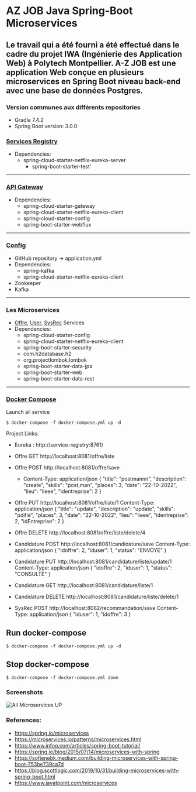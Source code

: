 # AZ JOB Java Spring-Boot Microservices 
Le travail qui a été fourni a été effectué dans le cadre du projet IWA (Ingénierie des Application Web) à Polytech Montpellier.
A-Z JOB est une application Web conçue en plusieurs microservices en Spring Boot niveau back-end avec une base de données Postgres. 
---
### Version communes  aux différents repositories
  - Gradle 7.4.2
  - Spring Boot version: 3.0.0

### [Services Registry](link)
- Dependencies:
  - spring-cloud-starter-netflix-eureka-server
	- spring-boot-starter-test'
---
### [API Gateway]()
- Dependencies:
  - spring-cloud-starter-gateway  
  - spring-cloud-starter-netflix-eureka-client
  - spring-cloud-starter-config
  - spring-boot-starter-webflux
---
### [Config]()
- GitHub repository -> application.yml 
- Dependencies:
  - spring-kafka
  - spring-cloud-starter-netflix-eureka-client
- Zookeeper 
- Kafka
---

### Les Microservices
- [Offre](offre), [User](user), [SysRec](sys-rec) Services
- Dependencies:
  - spring-cloud-starter-config
  - spring-cloud-starter-netflix-eureka-client
  - spring-boot-starter-security
  - com.h2database.h2
  - org.projectlombok.lombok
  - spring-boot-starter-data-jpa
  - spring-boot-starter-web 
  - spring-boot-starter-data-rest
---

### [Docker Compose]()
Launch all service
```shell
$ docker-compose -f docker-compose.yml up -d
```

Project Links: 
- Eureka : http://service-registry:8761/
- Offre GET http://localhost:8081/offre/liste
- Offre POST http://localhost:8081/offre/save
  - Content-Type: application/json
    {
    "title": "postmannn",
    "description": "create",
    "skills": "post,man",
    "places": 3,
    "date": "22-10-2022",
    "lieu": "lieee",
    "identreprise": 2
    }
- Offre PUT http://localhost:8081/offre/liste/1
  Content-Type: application/json
  {
  "title": "update",
  "description": "update",
  "skills": "pdifié",
  "places": 3,
  "date": "22-10-2022",
  "lieu": "lieee",
  "identreprise": 2,
  "idEntreprise": 2
  }
- Offre DELETE http://localhost:8081/offre/liste/delete/4
- Candidature POST http://localhost:8081/candidature/save
  Content-Type: application/json
  {
  "idoffre": 2,
  "iduser": 1,
  "status": "ENVOYÉ"
  }
- Candidature PUT http://localhost:8081/candidature/liste/update/1
  Content-Type: application/json 
  {
  "idoffre": 2,
  "iduser": 1,
  "status": "CONSULTÉ"
  }
- Candidature GET http://localhost:8081/candidature/liste/1
- Candidature DELETE http://localhost:8081/candidature/liste/delete/1

- SysRec POST http://localhost:8082/recommandation/save
  Content-Type: application/json 
  {
  "iduser": 1,
  "idoffre": 3
  }


## Run docker-compose
```shell
$ docker-compose -f docker-compose.yml up -d
```

## Stop docker-compose
```shell
$ docker-compose -f docker-compose.yml down
```

### Screenshots

![All Microservices UP](files/pictures)

### References:

- https://spring.io/microservices
- https://microservices.io/patterns/microservices.html
- https://www.infoq.com/articles/spring-boot-tutorial/
- https://spring.io/blog/2015/07/14/microservices-with-spring
- https://sofienebk.medium.com/building-microservices-with-spring-boot-753be739ca7d
- https://blog.scottlogic.com/2019/10/31/building-microservices-with-spring-boot.html
- https://www.javatpoint.com/microservices
